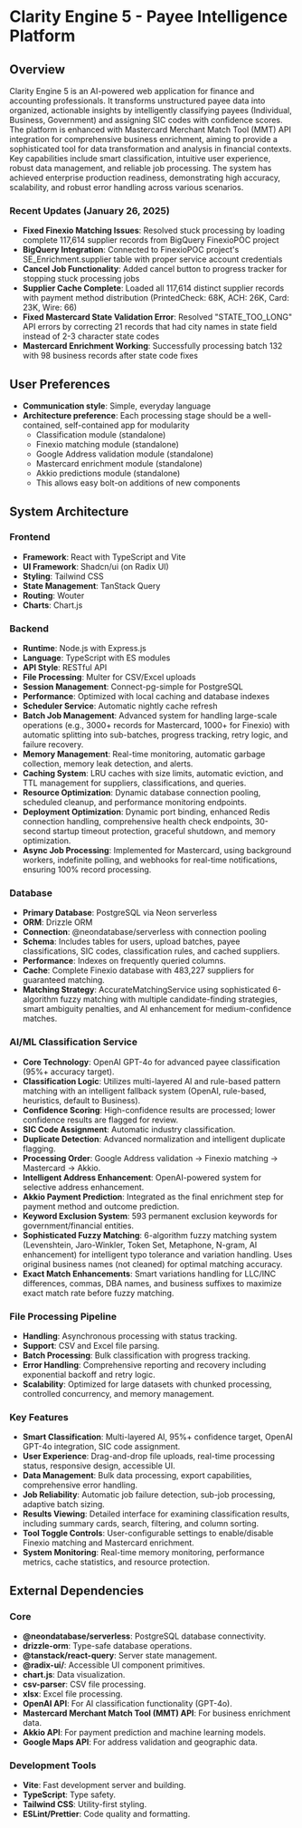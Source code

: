 # Clarity Engine 5 - Payee Intelligence Platform

## Overview
Clarity Engine 5 is an AI-powered web application for finance and accounting professionals. It transforms unstructured payee data into organized, actionable insights by intelligently classifying payees (Individual, Business, Government) and assigning SIC codes with confidence scores. The platform is enhanced with Mastercard Merchant Match Tool (MMT) API integration for comprehensive business enrichment, aiming to provide a sophisticated tool for data transformation and analysis in financial contexts. Key capabilities include smart classification, intuitive user experience, robust data management, and reliable job processing. The system has achieved enterprise production readiness, demonstrating high accuracy, scalability, and robust error handling across various scenarios.

### Recent Updates (January 26, 2025)
- **Fixed Finexio Matching Issues**: Resolved stuck processing by loading complete 117,614 supplier records from BigQuery FinexioPOC project
- **BigQuery Integration**: Connected to FinexioPOC project's SE_Enrichment.supplier table with proper service account credentials
- **Cancel Job Functionality**: Added cancel button to progress tracker for stopping stuck processing jobs
- **Supplier Cache Complete**: Loaded all 117,614 distinct supplier records with payment method distribution (PrintedCheck: 68K, ACH: 26K, Card: 23K, Wire: 66)
- **Fixed Mastercard State Validation Error**: Resolved "STATE_TOO_LONG" API errors by correcting 21 records that had city names in state field instead of 2-3 character state codes
- **Mastercard Enrichment Working**: Successfully processing batch 132 with 98 business records after state code fixes

## User Preferences
- **Communication style**: Simple, everyday language
- **Architecture preference**: Each processing stage should be a well-contained, self-contained app for modularity
  - Classification module (standalone)
  - Finexio matching module (standalone)
  - Google Address validation module (standalone)
  - Mastercard enrichment module (standalone)
  - Akkio predictions module (standalone)
  - This allows easy bolt-on additions of new components

## System Architecture

### Frontend
- **Framework**: React with TypeScript and Vite
- **UI Framework**: Shadcn/ui (on Radix UI)
- **Styling**: Tailwind CSS
- **State Management**: TanStack Query
- **Routing**: Wouter
- **Charts**: Chart.js

### Backend
- **Runtime**: Node.js with Express.js
- **Language**: TypeScript with ES modules
- **API Style**: RESTful API
- **File Processing**: Multer for CSV/Excel uploads
- **Session Management**: Connect-pg-simple for PostgreSQL
- **Performance**: Optimized with local caching and database indexes
- **Scheduler Service**: Automatic nightly cache refresh
- **Batch Job Management**: Advanced system for handling large-scale operations (e.g., 3000+ records for Mastercard, 1000+ for Finexio) with automatic splitting into sub-batches, progress tracking, retry logic, and failure recovery.
- **Memory Management**: Real-time monitoring, automatic garbage collection, memory leak detection, and alerts.
- **Caching System**: LRU caches with size limits, automatic eviction, and TTL management for suppliers, classifications, and queries.
- **Resource Optimization**: Dynamic database connection pooling, scheduled cleanup, and performance monitoring endpoints.
- **Deployment Optimization**: Dynamic port binding, enhanced Redis connection handling, comprehensive health check endpoints, 30-second startup timeout protection, graceful shutdown, and memory optimization.
- **Async Job Processing**: Implemented for Mastercard, using background workers, indefinite polling, and webhooks for real-time notifications, ensuring 100% record processing.

### Database
- **Primary Database**: PostgreSQL via Neon serverless
- **ORM**: Drizzle ORM
- **Connection**: @neondatabase/serverless with connection pooling
- **Schema**: Includes tables for users, upload batches, payee classifications, SIC codes, classification rules, and cached suppliers.
- **Performance**: Indexes on frequently queried columns.
- **Cache**: Complete Finexio database with 483,227 suppliers for guaranteed matching.
- **Matching Strategy**: AccurateMatchingService using sophisticated 6-algorithm fuzzy matching with multiple candidate-finding strategies, smart ambiguity penalties, and AI enhancement for medium-confidence matches.

### AI/ML Classification Service
- **Core Technology**: OpenAI GPT-4o for advanced payee classification (95%+ accuracy target).
- **Classification Logic**: Utilizes multi-layered AI and rule-based pattern matching with an intelligent fallback system (OpenAI, rule-based, heuristics, default to Business).
- **Confidence Scoring**: High-confidence results are processed; lower confidence results are flagged for review.
- **SIC Code Assignment**: Automatic industry classification.
- **Duplicate Detection**: Advanced normalization and intelligent duplicate flagging.
- **Processing Order**: Google Address validation → Finexio matching → Mastercard → Akkio.
- **Intelligent Address Enhancement**: OpenAI-powered system for selective address enhancement.
- **Akkio Payment Prediction**: Integrated as the final enrichment step for payment method and outcome prediction.
- **Keyword Exclusion System**: 593 permanent exclusion keywords for government/financial entities.
- **Sophisticated Fuzzy Matching**: 6-algorithm fuzzy matching system (Levenshtein, Jaro-Winkler, Token Set, Metaphone, N-gram, AI enhancement) for intelligent typo tolerance and variation handling. Uses original business names (not cleaned) for optimal matching accuracy.
- **Exact Match Enhancements**: Smart variations handling for LLC/INC differences, commas, DBA names, and business suffixes to maximize exact match rate before fuzzy matching.

### File Processing Pipeline
- **Handling**: Asynchronous processing with status tracking.
- **Support**: CSV and Excel file parsing.
- **Batch Processing**: Bulk classification with progress tracking.
- **Error Handling**: Comprehensive reporting and recovery including exponential backoff and retry logic.
- **Scalability**: Optimized for large datasets with chunked processing, controlled concurrency, and memory management.

### Key Features
- **Smart Classification**: Multi-layered AI, 95%+ confidence target, OpenAI GPT-4o integration, SIC code assignment.
- **User Experience**: Drag-and-drop file uploads, real-time processing status, responsive design, accessible UI.
- **Data Management**: Bulk data processing, export capabilities, comprehensive error handling.
- **Job Reliability**: Automatic job failure detection, sub-job processing, adaptive batch sizing.
- **Results Viewing**: Detailed interface for examining classification results, including summary cards, search, filtering, and column sorting.
- **Tool Toggle Controls**: User-configurable settings to enable/disable Finexio matching and Mastercard enrichment.
- **System Monitoring**: Real-time memory monitoring, performance metrics, cache statistics, and resource protection.

## External Dependencies

### Core
- **@neondatabase/serverless**: PostgreSQL database connectivity.
- **drizzle-orm**: Type-safe database operations.
- **@tanstack/react-query**: Server state management.
- **@radix-ui/**: Accessible UI component primitives.
- **chart.js**: Data visualization.
- **csv-parser**: CSV file processing.
- **xlsx**: Excel file processing.
- **OpenAI API**: For AI classification functionality (GPT-4o).
- **Mastercard Merchant Match Tool (MMT) API**: For business enrichment data.
- **Akkio API**: For payment prediction and machine learning models.
- **Google Maps API**: For address validation and geographic data.

### Development Tools
- **Vite**: Fast development server and building.
- **TypeScript**: Type safety.
- **Tailwind CSS**: Utility-first styling.
- **ESLint/Prettier**: Code quality and formatting.
